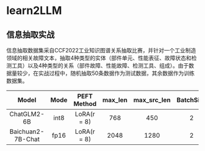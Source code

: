 # learn2LLM

## 信息抽取实战

信息抽取数据集采自CCF2022工业知识图谱关系抽取比赛，并针对一个工业制造领域的相关故障文本，抽取4种类型的实体（部件单元、性能表征、故障状态和检测工具）以及4种类型的关系（部件故障、性能故障、检测工具、组成）。由于数据量较少，在实战过程中，随机抽取50条数据作为测试数据，其余数据作为训练数据集。

| Model | Mode | PEFT Method | max_len | max_src_len | BatchSize | Epoch | GPU Usage | F1 Score |
| :---: | :---:| :---------: | :-----: | :---------: | :-------: | :---: | :-------: | :------: |
| ChatGLM2-6B| int8 | LoRA(r = 8) | 768 | 450 | 2 | 5 | 11.7GB | 0.119 |
| Baichuan2-7B-Chat| fp16 | LoRA(r = 8) | 2048 | 1280 | 2 | 5 | 22.3GB |  |